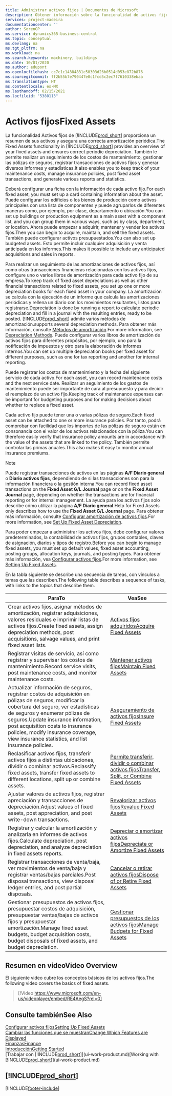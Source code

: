 ```yaml
---
title: Administrar activos fijos | Documentos de Microsoft
description: Obtener información sobre la funcionalidad de activos fijos y obtener un resumen de cómo trabajar con activos fijos.
services: project-madeira
documentationcenter: ''
author: SorenGP
ms.service: dynamics365-business-central
ms.topic: conceptual
ms.devlang: na
ms.tgt_pltfrm: na
ms.workload: na
ms.search.keywords: machinery, buildings
ms.date: 10/01/2020
ms.author: edupont
ms.openlocfilehash: cc7c1c14384831c50303d26b0514d053e872b876
ms.sourcegitcommit: ff2b55b7e790447e0c1fcd5c2ec7f7610338ebaa
ms.translationtype: HT
ms.contentlocale: es-MX
ms.lasthandoff: 02/15/2021
ms.locfileid: "5380113"
---
```

# <a name="fixed-assets"></a><span data-ttu-id="e32af-103">Activos fijos</span><span class="sxs-lookup"><span data-stu-id="e32af-103">Fixed Assets</span></span>
<span data-ttu-id="e32af-104">La funcionalidad Activos fijos de [!INCLUDE[prod_short](includes/prod_short.md)] proporciona un resumen de sus activos y asegura una correcta amortización periódica.</span><span class="sxs-lookup"><span data-stu-id="e32af-104">The Fixed Assets functionality in [!INCLUDE[prod_short](includes/prod_short.md)] provides an overview of your fixed assets and ensures correct periodic depreciation.</span></span> <span data-ttu-id="e32af-105">También le permite realizar un seguimiento de los costos de mantenimiento, gestionar las pólizas de seguros, registrar transacciones de activos fijos y generar diversos informes y estadísticas.</span><span class="sxs-lookup"><span data-stu-id="e32af-105">It also enables you to keep track of your maintenance costs, manage insurance policies, post fixed asset transactions, and generate various reports and statistics.</span></span>

<span data-ttu-id="e32af-106">Deberá configurar una ficha con la información de cada activo fijo.</span><span class="sxs-lookup"><span data-stu-id="e32af-106">For each fixed asset, you must set up a card containing information about the asset.</span></span> <span data-ttu-id="e32af-107">Puede configurar los edificios o los bienes de producción como activos principales con una lista de componentes y puede agruparlos de diferentes maneras como, por ejemplo, por clase, departamento o ubicación.</span><span class="sxs-lookup"><span data-stu-id="e32af-107">You can set up buildings or production equipment as a main asset with a component list, and you can group them in various ways, such as by class, department, or location.</span></span> <span data-ttu-id="e32af-108">Ahora puede empezar a adquirir, mantener y vender los activos fijos.</span><span class="sxs-lookup"><span data-stu-id="e32af-108">Then you can begin to acquire, maintain, and sell the fixed assets.</span></span> <span data-ttu-id="e32af-109">También puede configurar activos presupuestados.</span><span class="sxs-lookup"><span data-stu-id="e32af-109">You can also set up budgeted assets.</span></span> <span data-ttu-id="e32af-110">Esto permite incluir cualquier adquisición y venta anticipada en los informes.</span><span class="sxs-lookup"><span data-stu-id="e32af-110">This makes it possible to include any anticipated acquisitions and sales in reports.</span></span>

<span data-ttu-id="e32af-111">Para realizar un seguimiento de las amortizaciones de activos fijos, así como otras transacciones financieras relacionadas con los activos fijos, configure uno o varios libros de amortización para cada activo fijo de su empresa.</span><span class="sxs-lookup"><span data-stu-id="e32af-111">To keep track of fixed asset depreciations as well as other financial transactions related to fixed assets, you set up one or more depreciation books for each fixed asset in your company.</span></span> <span data-ttu-id="e32af-112">La amortización se calcula con la ejecución de un informe que calcula las amortizaciones periódicas y rellena un diario con los movimientos resultantes, listos para registrarse.</span><span class="sxs-lookup"><span data-stu-id="e32af-112">Depreciation is done by running a report to calculate periodic depreciation and fill in a journal with the resulting entries, ready to be posted.</span></span> [!INCLUDE[prod_short](includes/prod_short.md)] <span data-ttu-id="e32af-113">admite varios métodos de amortización.</span><span class="sxs-lookup"><span data-stu-id="e32af-113">supports several depreciation methods.</span></span> <span data-ttu-id="e32af-114">Para obtener más información, consulte [Métodos de amortización](fa-depreciation-methods.md).</span><span class="sxs-lookup"><span data-stu-id="e32af-114">For more information, see [Depreciation Methods](fa-depreciation-methods.md).</span></span> <span data-ttu-id="e32af-115">Puede configurar varios libros de amortización de activos fijos para diferentes propósitos, por ejemplo, uno para la notificación de impuestos y otro para la elaboración de informes internos.</span><span class="sxs-lookup"><span data-stu-id="e32af-115">You can set up multiple depreciation books per fixed asset for different purposes, such as one for tax reporting and another for internal reporting.</span></span>

<span data-ttu-id="e32af-116">Puede registrar los costos de mantenimiento y la fecha del siguiente servicio de cada activo.</span><span class="sxs-lookup"><span data-stu-id="e32af-116">For each asset, you can record maintenance costs and the next service date.</span></span> <span data-ttu-id="e32af-117">Realizar un seguimiento de los gastos de mantenimiento puede ser importante de cara al presupuesto y para decidir el reemplazo de un activo fijo.</span><span class="sxs-lookup"><span data-stu-id="e32af-117">Keeping track of maintenance expenses can be important for budgeting purposes and for making decisions about whether to replace a fixed asset.</span></span>

<span data-ttu-id="e32af-118">Cada activo fijo puede tener una o varias pólizas de seguro.</span><span class="sxs-lookup"><span data-stu-id="e32af-118">Each fixed asset can be attached to one or more insurance policies.</span></span> <span data-ttu-id="e32af-119">Por tanto, podrá comprobar con facilidad que los importes de las pólizas de seguro están en consonancia con el valor de los activos relacionados con la póliza.</span><span class="sxs-lookup"><span data-stu-id="e32af-119">You can therefore easily verify that insurance policy amounts are in accordance with the value of the assets that are linked to the policy.</span></span> <span data-ttu-id="e32af-120">También permite controlar las primas anuales.</span><span class="sxs-lookup"><span data-stu-id="e32af-120">This also makes it easy to monitor annual insurance premiums.</span></span>

> [!NOTE]  
>   <span data-ttu-id="e32af-121">Puede registrar transacciones de activos en las páginas **A/F Diario general** o **Diario activos fijos**, dependiendo de si las transacciones son para la información financiera o la gestión interna.</span><span class="sxs-lookup"><span data-stu-id="e32af-121">You can record fixed asset transactions on the **Fixed Asset G/L Journal** page or on the **Fixed Asset Journal** page, depending on whether the transactions are for financial reporting or for internal management.</span></span> <span data-ttu-id="e32af-122">La ayuda para los activos fijos solo describe cómo utilizar la página **A/F Diario general**.</span><span class="sxs-lookup"><span data-stu-id="e32af-122">Help for Fixed Assets only describes how to use the **Fixed Asset G/L Journal** page.</span></span> <span data-ttu-id="e32af-123">Para obtener más información, consulte [Configurar amortización de activos fijos](fa-how-setup-depreciation.md).</span><span class="sxs-lookup"><span data-stu-id="e32af-123">For more information, see [Set Up Fixed Asset Depreciation](fa-how-setup-depreciation.md).</span></span>

<span data-ttu-id="e32af-124">Para poder empezar a administrar los activos fijos, debe configurar valores predeterminados, la contabilidad de activos fijos, grupos contables, claves de asignación, diarios y tipos de registro.</span><span class="sxs-lookup"><span data-stu-id="e32af-124">Before you can begin to manage fixed assets, you must set up default values, fixed asset accounting, posting groups, allocation keys, journals, and posting types.</span></span> <span data-ttu-id="e32af-125">Para obtener más información, vea [Configurar activos fijos](fa-setup.md).</span><span class="sxs-lookup"><span data-stu-id="e32af-125">For more information, see [Setting Up Fixed Assets](fa-setup.md).</span></span>

<span data-ttu-id="e32af-126">En la tabla siguiente se describe una secuencia de tareas, con vínculos a temas que las describen.</span><span class="sxs-lookup"><span data-stu-id="e32af-126">The following table describes a sequence of tasks, with links to the topics that describe them.</span></span>

| <span data-ttu-id="e32af-127">Para</span><span class="sxs-lookup"><span data-stu-id="e32af-127">To</span></span> | <span data-ttu-id="e32af-128">Vea</span><span class="sxs-lookup"><span data-stu-id="e32af-128">See</span></span> |
| --- | --- |
| <span data-ttu-id="e32af-129">Crear activos fijos, asignar métodos de amortización, registrar adquisiciones, valores residuales e imprimir listas de activos fijos.</span><span class="sxs-lookup"><span data-stu-id="e32af-129">Create fixed assets, assign depreciation methods, post acquisitions, salvage values, and print fixed asset lists.</span></span> |[<span data-ttu-id="e32af-130">Activos fijos adquiridos</span><span class="sxs-lookup"><span data-stu-id="e32af-130">Acquire Fixed Assets</span></span>](fa-how-acquire.md) |
| <span data-ttu-id="e32af-131">Registrar visitas de servicio, así como registrar y supervisar los costos de mantenimiento.</span><span class="sxs-lookup"><span data-stu-id="e32af-131">Record service visits, post maintenance costs, and monitor maintenance costs.</span></span> |[<span data-ttu-id="e32af-132">Mantener activos fijos</span><span class="sxs-lookup"><span data-stu-id="e32af-132">Maintain Fixed Assets</span></span>](fa-how-maintain.md) |
| <span data-ttu-id="e32af-133">Actualizar información de seguros, registrar costos de adquisición en pólizas de seguros, modificar la cobertura del seguro, ver estadísticas de seguros y enumerar pólizas de seguros.</span><span class="sxs-lookup"><span data-stu-id="e32af-133">Update insurance information, post acquisition costs to insurance policies, modify insurance coverage, view insurance statistics, and list insurance policies.</span></span> |[<span data-ttu-id="e32af-134">Aseguramiento de activos fijos</span><span class="sxs-lookup"><span data-stu-id="e32af-134">Insure Fixed Assets</span></span>](fa-how-insure.md) |
| <span data-ttu-id="e32af-135">Reclasificar activos fijos, transferir activos fijos a distintas ubicaciones, dividir o combinar activos.</span><span class="sxs-lookup"><span data-stu-id="e32af-135">Reclassify fixed assets, transfer fixed assets to different locations, split up or combine assets.</span></span> |[<span data-ttu-id="e32af-136">Permite transferir, dividir o combinar activos fijos</span><span class="sxs-lookup"><span data-stu-id="e32af-136">Transfer, Split, or Combine Fixed Assets</span></span>](fa-how-trans-split-combine.md) |
| <span data-ttu-id="e32af-137">Ajustar valores de activos fijos, registrar apreciación y transacciones de depreciación.</span><span class="sxs-lookup"><span data-stu-id="e32af-137">Adjust values of fixed assets, post appreciation, and post write-down transactions.</span></span> |[<span data-ttu-id="e32af-138">Revalorizar activos fijos</span><span class="sxs-lookup"><span data-stu-id="e32af-138">Revalue Fixed Assets</span></span>](fa-how-revalue.md) |
| <span data-ttu-id="e32af-139">Registrar y calcular la amortización y analizarla en informes de activos fijos.</span><span class="sxs-lookup"><span data-stu-id="e32af-139">Calculate depreciation, post depreciation, and  analyze depreciation in fixed assets reports.</span></span> |[<span data-ttu-id="e32af-140">Depreciar o amortizar activos fijos</span><span class="sxs-lookup"><span data-stu-id="e32af-140">Depreciate or Amortize Fixed Assets</span></span>](fa-how-depreciate-amortize.md) |
| <span data-ttu-id="e32af-141">Registrar transacciones de venta/baja, ver movimientos de venta/baja y registrar ventas/bajas parciales.</span><span class="sxs-lookup"><span data-stu-id="e32af-141">Post disposal transactions, view disposal ledger entries, and post partial disposals.</span></span> |[<span data-ttu-id="e32af-142">Cancelar o retirar activos fijos</span><span class="sxs-lookup"><span data-stu-id="e32af-142">Dispose of or Retire Fixed Assets</span></span>](fa-how-dispose-retire.md) |
| <span data-ttu-id="e32af-143">Gestionar presupuestos de activos fijos, presupuestar costos de adquisición, presupuestar ventas/bajas de activos fijos y presupuestar amortización.</span><span class="sxs-lookup"><span data-stu-id="e32af-143">Manage fixed asset budgets, budget acquisition costs, budget disposals of fixed assets, and budget depreciation.</span></span> |[<span data-ttu-id="e32af-144">Gestionar presupuestos de los activos fijos</span><span class="sxs-lookup"><span data-stu-id="e32af-144">Manage Budgets for Fixed Assets</span></span>](fa-how-manage-budgets.md) |

## <a name="video-overview"></a><span data-ttu-id="e32af-145">Resumen en vídeo</span><span class="sxs-lookup"><span data-stu-id="e32af-145">Video Overview</span></span>
<span data-ttu-id="e32af-146">El siguiente video cubre los conceptos básicos de los activos fijos.</span><span class="sxs-lookup"><span data-stu-id="e32af-146">The following video covers the basics of fixed assets.</span></span>

> [!Video https://www.microsoft.com/en-us/videoplayer/embed/RE4AegS?rel=0]

## <a name="see-also"></a><span data-ttu-id="e32af-147">Consulte también</span><span class="sxs-lookup"><span data-stu-id="e32af-147">See Also</span></span>
[<span data-ttu-id="e32af-148">Configurar activos fijos</span><span class="sxs-lookup"><span data-stu-id="e32af-148">Setting Up Fixed Assets</span></span>](fa-setup.md)  
[<span data-ttu-id="e32af-149">Cambiar las funciones que se muestran</span><span class="sxs-lookup"><span data-stu-id="e32af-149">Change Which Features are Displayed</span></span>](ui-experiences.md)  
[<span data-ttu-id="e32af-150">Finanzas</span><span class="sxs-lookup"><span data-stu-id="e32af-150">Finance</span></span>](finance.md)  
[<span data-ttu-id="e32af-151">Introducción</span><span class="sxs-lookup"><span data-stu-id="e32af-151">Getting Started</span></span>](product-get-started.md)  
<span data-ttu-id="e32af-152">[Trabajar con [!INCLUDE[prod_short](includes/prod_short.md)]](ui-work-product.md)</span><span class="sxs-lookup"><span data-stu-id="e32af-152">[Working with [!INCLUDE[prod_short](includes/prod_short.md)]](ui-work-product.md)</span></span>

## [!INCLUDE[prod_short](includes/free_trial_md.md)]  
 


[!INCLUDE[footer-include](includes/footer-banner.md)]